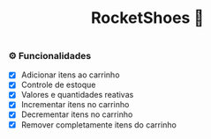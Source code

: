 <h1 align='center'>
    RocketShoes 🛒
</h1>

<div align='center'>
  <img alt='' src='https://i.imgur.com/pSwNa1g.png'>
</div>

### ⚙️ Funcionalidades
- [x] Adicionar itens ao carrinho
- [x] Controle de estoque
- [x] Valores e quantidades reativas
- [x] Incrementar itens no carrinho
- [x] Decrementar itens no carrinho
- [x] Remover completamente itens do carrinho
